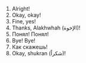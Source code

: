 1. Alright!
2. Okay, okay!
3. Fine, yes!
4. Thanks, Alakhwhah (الإخوة)!
5. Понял! Понял!
6. Bye! Bye!
7. Как скажешь!
8. Okay, shukran (شكراً)!